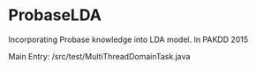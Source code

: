 # ProbaseLDA
Incorporating Probase knowledge into LDA model. In PAKDD 2015

Main Entry: /src/test/MultiThreadDomainTask.java
